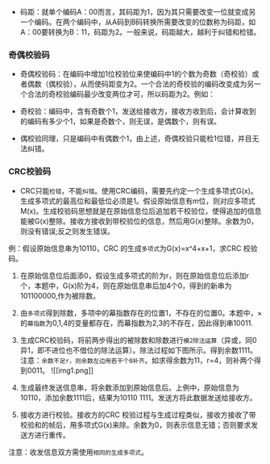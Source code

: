 
- 码距：就单个编码A：00而言，其码距为1，因为其只需要改变一位就变成另一个编码。在两个编码中，从A码到B码转换所需要改变的位数称为码距，如A：00要转换为B：11，码距为2。一般来说，码距越大，越利于纠错和检错。

### 奇偶校验码
- 奇偶校验码：在编码中增加1位校验位来使编码中1的个数为奇数（奇校验）或者偶数（偶校验），从而使码距变为2。一个合法的奇校验的编码改变成为另一个合法的奇校验编码最少改变两位才可，所以码距为2。例如：

- 奇校验：编码中，含有奇数个1，发送给接收方，接收方收到后，会计算收到的编码有多少个1，如果是奇数个，则无误，是偶数个，则有误。

- 偶校验同理，只是编码中有偶数个1，由上述，奇偶校验只能检1位错，并目无法纠错。

### CRC校验码

- CRC只能`检错`，不能`纠错`。使用CRC编码，需要先约定一个生成多项式G(x)。生成多项式的最高位和最低位必须是1。假设原始信息有m位，则对应多项式M(x)。生成校验码思想就是在原始信息位后追加若干校验位，使得追加的信息能被G(x)整除。接收方接收到带校验位的信息，然后用G(x)整除。余数为0，则没有错误;反之则发生错误。

例：假设原始信息串为10110，CRC 的生成`多项式`为G(x)=x^4+x+1，求CRC 校验码。

1. 在原始信息位后面添0，假设生成多项式的阶为r，则在原始信息位后添加r个，本题中，G(x)阶为4，则在原始信息串后加4个0，得到的新串为101100000,作为被除数。

2. 由`多项式`得到除数，多项中的幕指数存在的位置1，不存在的位置0。本题中，×的`幕指数`为0,1,4的变量都存在，而幕指数为2,3的不存在，因此得到串10011.

3. 生成CRC校验码，将前两步得出的被除数和除数进行`模2除法运算`（异或，同0异1，即不进位也不借位的除法运算）。除法过程如下图所示。得到余数1111。注意：`余数不足r，则余数左边用若干个0补齐`。如求得余数为11，r=4，则补两个得到0011。
![[img1.png]]

4. 生成最终发送信息串，将余数添加到原始信息后。上例中，原始信息为10110，添加余数1111后，结果为10110 1111。发送方将此数据发送给接收方。

5. 接收方进行校验。接收方的CRC 校验过程与生成过程类似，接收方接收了带校验和的帧后，用多项式G(x)来除。余数为0，则表示信息无错；否则要求发送方进行重传。

注意：收发信息双方需使用`相同的生成多项式`。
